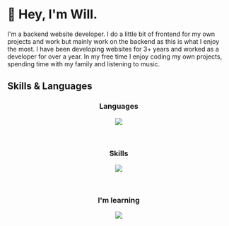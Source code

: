<h1> 👋 Hey, I'm Will. </h1>
I'm a backend website developer. I do a little bit of frontend for my own projects and work but mainly work on the backend as this is what I enjoy the most. I have been developing websites for 3+ years and worked as a developer for over a year. In my free time I enjoy coding my own projects, spending time with my family and listening to music. 

<h2> Skills & Languages </h2>

<h3 align="center">Languages</h3>
<p align="center">
  <a href="https://skillicons.dev">
    <img src="https://skillicons.dev/icons?i=php,tailwind,html,css&perline=4" />
  </a>
</p>
<br>

<h3 align="center">Skills</h3>
<p align="center">
  <a href="https://skillicons.dev">
    <img src="https://skillicons.dev/icons?i=git,wordpress,md,github&perline=4" />
  </a>
</p>
<br>

<h3 align="center">I'm learning</h3>
<p align="center">
  <a href="https://skillicons.dev">
    <img src="https://skillicons.dev/icons?i=laravel,js,go,figma,ruby,linux&perline=4" />
  </a>
</p>

<!--<h2> Stats </h2>

<p align="center">
  <a href="https://git.io/streak-stats">
    <img src="https://streak-stats.demolab.com?user=wclarkey&theme=tokyonight_duo&hide_border=true&date_format=j%2Fn%5B%2FY%5D&fire=EB0000&ring=EB0000&currStreakLabel=EB5454&currStreakNum=EB5454">
  </a>
</p><br>
<p align="center">
    <img src="https://komarev.com/ghpvc/?username=wclarkey&color=blue&style=for-the-badge">
</p><br>
-->
